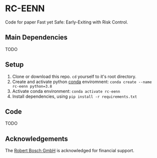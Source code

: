 # RC-EENN
Code for paper Fast yet Safe: Early-Exiting with Risk Control.

## Main Dependencies
TODO

## Setup 
1. Clone or download this repo. `cd` yourself to it's root directory.
2. Create and activate python [conda](https://www.anaconda.com/) enviromnent: `conda create --name rc-eenn python=3.8`
3. Activate conda environment:  `conda activate rc-eenn`
4. Install dependencies, using `pip install -r requirements.txt`

## Code
TODO

## Acknowledgements
The [Robert Bosch GmbH](https://www.bosch.com) is acknowledged for financial support.
